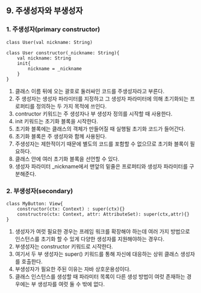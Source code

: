 ## 9. 주생성자와 부생성자
### 1. 주생성자(primary constructor)

```
class User(val nickname: String)
```

```
class User constructor(_nickname: String){
    val nickname: String
    init{
        nickname = _nickname
    }
}
```

1. 클래스 이름 뒤에 오는 괄호로 둘러싸인 코드를 주생성자라고 부른다.
2. 주 생성자는 생성자 파라미터를 지정하고 그 생성자 파라미터에 의해 초기화되는 프로퍼티를 정의하는 두 가지 목적에 쓰인다. 
3. contructor 키워드는 주 생성자나 부 생성자 정의를 시작할 때 사용한다.
4. init 키워드는 초기화 블록을 시작한다.
5. 초기화 블록에는 클래스의 객체가 만들어질 때 실행될 초기화 코드가 들어간다.
6. 초기화 블록은 주 생성자와 함께 사용된다.
7. 주생성자는 제한적이기 때문에 별도의 코드를 포함할 수 없으므로 초기화 블록이 필요하다.
8. 클래스 안에 여러 초기화 블록을 선언할 수 있다.
9. 생성자 파라미터 _nickname에서 맨앞의 밑줄은 프로퍼티와 생성자 파라미터를 구분해준다.

### 2. 부생성자(secondary)
```
class MyButton: View{
    constructor(ctx: Context) : super(ctx){}
    constructro(ctx: Context, attr: AttributeSet): super(ctx,attr){}
}
```

1. 생성자가 여럿 필요한 경우는 프레임 워크를 확장해야 하는데 여러 가지 방법으로 인스턴스를 초기화 할 수 있게 다양한 생성자를 지원해야하는 경우다.
2. 부생성자는 constructor 키워드로 시작한다.
3. 여기서 두 부 생성자는 super() 키워드를 통해 자신에 대응하는 상위 클래스 생성자를 호출한다.
4. 부생성자가 필요한 주된 이유는 자바 상호운용성이다.
5. 클래스 인스턴스를 생성할 때 파라미터 목록이 다른 생성 방법이 여럿 존재하는 경우에는 부 생성자를 여럿 둘 수 밖에 없다.